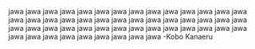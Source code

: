 jawa jawa jawa jawa jawa jawa jawa jawa jawa jawa jawa jawa jawa jawa jawa jawa jawa jawa jawa jawa jawa jawa jawa jawa jawa jawa jawa jawa jawa jawa jawa jawa jawa jawa jawa jawa jawa jawa jawa jawa jawa jawa jawa jawa jawa jawa jawa jawa jawa jawa jawa -Kobo Kanaeru
